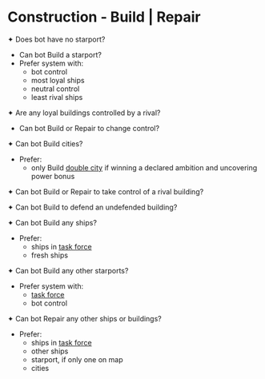 # Construction - Build | Repair

✦ Does bot have no starport?

- <!-- priority=3 --> Can bot Build a starport?
- Prefer system with:
	- bot control
	- most loyal ships
	- neutral control
	- least rival ships

✦ Are any loyal buildings controlled by a rival?

- <!-- priority=4 --> Can bot Build or Repair to change control?

✦ <!-- priority=5 --> Can bot Build cities?

- Prefer:
	- only Build <ins>double city</ins> if winning a declared ambition and uncovering power bonus

✦ <!-- priority=10 --> Can bot Build or Repair to take control of a rival building?

✦ <!-- priority=10.5 --> Can bot Build to defend an undefended building?

✦ <!-- priority=11 --> Can bot Build any ships?

- Prefer:
	- ships in <ins>task force</ins>
	- fresh ships

✦ <!-- priority=11 --> Can bot Build any other starports?

- Prefer system with:
	- <ins>task force</ins>
	- bot control

✦ <!-- priority=12 --> Can bot Repair any other ships or buildings?

- Prefer:
	- ships in <ins>task force</ins>
	- other ships
	- starport, if only one on map
	- cities
<div class="pagebreak"> </div>
